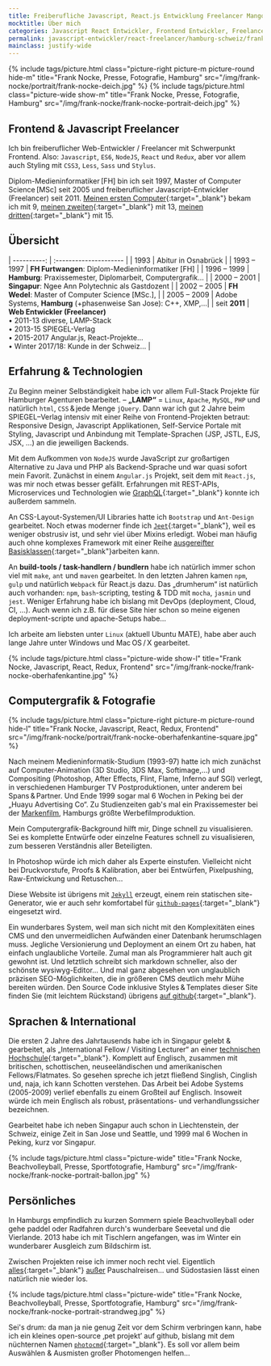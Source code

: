 ```yaml
---
title: Freiberufliche Javascript, React.js Entwicklung Freelancer Mangotestword Kiwihamburg TODO
mocktitle: Über mich
categories: Javascript React Entwickler, Frontend Entwickler, Freelancer, Schweiz, Freelancer, Freiberufler, Zürich, Bern, Hamburg
permalink: javascript-entwickler/react-freelancer/hamburg-schweiz/frank-nocke/
mainclass: justify-wide
---
```


{% include tags/picture.html
  class="picture-right picture-m picture-round hide-m"
  title="Frank Nocke, Presse, Fotografie, Hamburg"
  src="/img/frank-nocke/portrait/frank-nocke-deich.jpg"
%}
{% include tags/picture.html
  class="picture-wide show-m"
  title="Frank Nocke, Presse, Fotografie, Hamburg"
  src="/img/frank-nocke/frank-nocke-portrait-deich.jpg"
%}


## Frontend & Javascript Freelancer

Ich bin freiberuflicher Web-Entwickler / Freelancer mit Schwerpunkt Frontend. Also: `Javascript`, `ES6`, `NodeJS`, `React` und `Redux`, aber vor allem auch Styling mit `CSS3`, `Less`, `Sass` und `Stylus`.

Diplom-Medieninformatiker&thinsp;[FH] bin ich seit 1997, Master of Computer&thinsp;Science&thinsp;[MSc] seit 2005 und freiberuflicher Javascript–Entwickler (Freelancer) seit 2011. [Meinen ersten Computer](https://de.wikipedia.org/wiki/Sinclair_ZX81){:target="_blank"} bekam ich mit 9, [meinen zweiten](https://de.wikipedia.org/wiki/Apple_IIe){:target="_blank"} mit 13, [meinen dritten](https://de.wikipedia.org/wiki/Amiga_500){:target="_blank"} mit 15.

## Übersicht

| ----------: | :---------------------                                       |
|        1993 | Abitur in Osnabrück                                          |
| 1993 – 1997 | **FH Furtwangen**: Diplom-Medieninformatiker [FH]            |
| 1996 – 1999 | **Hamburg**: Praxissemester, Diplomarbeit, Computergrafik…   |
| 2000 – 2001 | **Singapur**: Ngee Ann Polytechnic als Gastdozent            |
| 2002 – 2005 | **FH Wedel**: Master of Computer Science [MSc.],             |
| 2005 – 2009 | Adobe Systems, **Hamburg** (+phasenweise San Jose): C++, XMP,…|
| seit **2011** | **Web Entwickler (Freelancer)** <br> • 2011-13 diverse, LAMP-Stack <br>• 2013-15 SPIEGEL-Verlag<br>• 2015-2017 Angular.js, React-Projekte… <br>• Winter 2017/18: Kunde in der Schweiz…  |


## Erfahrung & Technologien

Zu Beginn meiner Selbständigkeit habe ich vor allem Full-Stack Projekte für Hamburger Agenturen bearbeitet. – **„LAMP“** =&nbsp;`Linux`, `Apache`, `MySQL`, `PHP` und natürlich `html`, `CSS`&thinsp;&amp;&thinsp;jede Menge `jQuery`. Dann war ich gut 2 Jahre beim SPIEGEL–Verlag intensiv mit einer Reihe von Frontend-Projekten betraut: Responsive Design, Javascript Applikationen, Self-Service Portale mit Styling, Javascript und Anbindung mit Template-Sprachen (JSP, JSTL, EJS, JSX, …) an die jeweiligen Backends.

Mit dem Aufkommen von `NodeJS` wurde JavaScript zur großartigen Alternative zu Java und PHP als Backend-Sprache und war quasi sofort mein Favorit. Zunächst in einem `Angular.js` Projekt, seit dem mit `React.js`, was mir noch etwas besser gefällt. Erfahrungen mit REST-APIs, Microservices und Technologien wie [GraphQL](http://graphql.org/learn/){:target="_blank"} konnte ich außerdem sammeln.

An CSS-Layout-Systemen/UI Libraries hatte ich `Bootstrap` und `Ant-Design` gearbeitet. Noch etwas moderner finde ich [`Jeet`](http://jeet.gs/){:target="_blank"}, weil es weniger obstrusiv ist, und sehr viel über Mixins erledigt. Wobei man häufig auch ohne komplexes Framework mit einer Reihe [ausgereifter Basisklassen](https://github.com/nocke/musterknabe/){:target="_blank"}arbeiten kann.

An **build-tools / task-handlern / bundlern** habe ich natürlich immer schon viel mit `make`, `ant` und `maven` gearbeitet. In den letzten Jahren kamen `npm`, `gulp` und natürlich `Webpack` für React.js dazu. Das „drumherum“ ist natürlich auch vorhanden: `npm`, `bash`-scripting, testing &amp; TDD mit `mocha`, `jasmin` und `jest`. Weniger Erfahrung habe ich bislang mit DevOps (deployment, Cloud, CI, …). Auch wenn ich z.B. für diese Site hier schon so meine eigenen deployment-scripte und apache-Setups habe…

Ich arbeite am liebsten unter `Linux` (aktuell Ubuntu MATE), habe aber auch lange Jahre unter Windows und Mac&thinsp;OS&thinsp;/&thinsp;X gearbeitet.


{% include tags/picture.html
  class="picture-wide show-l"
  title="Frank Nocke, Javascript, React, Redux, Frontend"
  src="/img/frank-nocke/frank-nocke-oberhafenkantine.jpg"
%}

## Computergrafik & Fotografie

{% include tags/picture.html
  class="picture-right picture-m picture-round hide-l"
  title="Frank Nocke, Javascript, React, Redux, Frontend"
  src="/img/frank-nocke/portrait/frank-nocke-oberhafenkantine-square.jpg"
%}


Nach meinem Medieninformatik-Studium (1993-97) hatte ich mich zunächst auf Computer-Animation (3D Studio, 3DS Max, Softimage,…) und Compositing (Photoshop, After Effects, Flint, Flame, Inferno auf SGI) verlegt, in verschiedenen Hamburger TV Post&shy;produktionen, unter anderem bei Spans&thinsp;&amp;&thinsp;Partner. Und Ende 1999 sogar mal 6 Wochen in Peking bei der „Huayu Advertising Co“. Zu Studien&shy;zeiten gab's mal ein Praxissemester bei der [Markenfilm](http://www.markenfilm.com), Hamburgs größte Werbefilmproduktion.

Mein Computergrafik-Background hilft mir, Dinge schnell zu visualisieren. Sei es komplette Entwürfe oder einzelne Features schnell zu visualisieren, zum besseren Verständnis aller Beteiligten.

In Photoshop würde ich mich daher als Experte einstufen. Vielleicht nicht bei Druckvorstufe, Proofs & Kalibration, aber bei Entwürfen, Pixelpushing, Raw-Entwickung und Retuschen…

Diese Website ist übrigens mit [`Jekyll`](https://jekyllrb.com/) erzeugt, einem rein statischen site-Generator, wie er auch sehr komfortabel für [`github-pages`](https://pages.github.com/){:target="_blank"} eingesetzt wird.

Ein wunderbares System, weil man sich nicht mit den Komplexitäten eines CMS und den unvermeidlichen Aufwänden einer Datenbank herumschlagen muss. Jegliche Versionierung und Deployment an einem Ort zu haben, hat einfach unglaubliche Vorteile. Zumal man als Programmierer halt auch git gewohnt ist. Und letztlich schreibt sich markdown schneller, also der schönste wysiwyg-Editor… Und mal ganz abgesehen von unglaublich präzisen SEO-Möglichkeiten, die in größeren CMS deutlich mehr Mühe bereiten würden. Den Source Code inklusive Styles&thinsp;&amp;&thinsp;Templates dieser Site finden Sie (mit leichtem Rückstand) übrigens [auf github](https://github.com/nocke/jekyll.nocke.de){:target="_blank"}.


## Sprachen & International

Die ersten 2 Jahre des Jahrtausends habe ich in Singapur gelebt &amp;&thinsp;gearbeitet, als „International Fellow&thinsp;/ Visiting Lecturer“ an einer [technischen Hochschule](www.np.edu.sg/ict){:target="_blank"}. Komplett auf Englisch, zusammen mit britischen, schottischen, neuseeländischen und amerikanischen Fellows/Flatmates. So gesehen spreche ich jetzt fließend Singlish, Cinglish und, naja, ich kann Schotten verstehen. Das Arbeit bei Adobe Systems (2005-2009) verlief ebenfalls zu einem Großteil auf Englisch. Insoweit würde ich mein Englisch als robust, präsentations- und verhandlungssicher bezeichnen.

Gearbeitet habe ich neben Singapur auch schon in Liechtenstein, der Schweiz, einige Zeit in San Jose und Seattle, und 1999 mal 6 Wochen in Peking, kurz vor Singapur.

{% include tags/picture.html
  class="picture-wide"
  title="Frank Nocke, Beachvolleyball, Presse, Sportfotografie, Hamburg"
  src="/img/frank-nocke/frank-nocke-portrait-ballon.jpg"
%}


## Persönliches

In Hamburgs empfindlich zu kurzen Sommern spiele Beachvolleyball oder gehe paddel oder Radfahren durch's wunderbare Seevetal und die Vierlande. 2013 habe ich mit Tischlern angefangen, was im Winter ein wunderbarer Ausgleich zum Bildschirm ist.

Zwischen Projekten reise ich immer noch recht viel. Eigentlich [alles](https://medium.com/nocke/frank-nocke-hamburg-hafen-bilder-d8458e108f03){:target="_blank"} [außer](https://medium.com/nocke/frank-nocke-ballonfahrt-%C3%BCber-die-alpen-bilder-b5f21d85fda7) Pauschalreisen… und Südostasien lässt einen natürlich nie wieder los.

{% include tags/picture.html
  class="picture-wide"
  title="Frank Nocke, Beachvolleyball, Presse, Sportfotografie, Hamburg"
  src="/img/frank-nocke/frank-nocke-portrait-strandweg.jpg"
%}

Sei's drum: da man ja nie genug Zeit vor dem Schirm verbringen kann, habe ich ein kleines open-source ‚pet projekt’ auf github, bislang mit dem nüchternen Namen [`photocmd`](https://github.com/nocke/photocmd){:target="_blank"}. Es soll vor allem beim Auswählen & Ausmisten großer Photomengen helfen…
